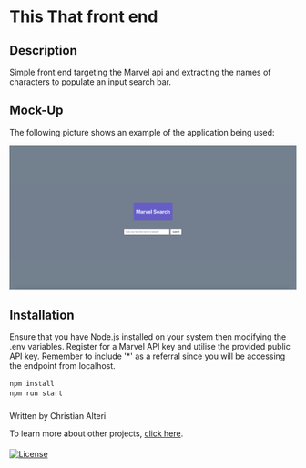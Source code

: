 
# This That front end

## Description

Simple front end targeting the Marvel api and extracting the names of characters to populate an input search bar. 

## Mock-Up

The following picture shows an example of the application being used:

![The following picture shows an example of the application being used.](./public/home.png)


## Installation

Ensure that you have Node.js installed on your system then modifying the .env variables. Register for a Marvel API key and utilise the provided public API key. Remember to include '*' as a referral since you will be accessing the endpoint from localhost.

```bash
npm install 
npm run start
```

###

Written by Christian Alteri

To learn more about other projects, [click here](https://github.com/ChristianAlteri/marvel-frontend).

####

[![License](https://img.shields.io/badge/LICENSE-MIT-red)](LICENSE)